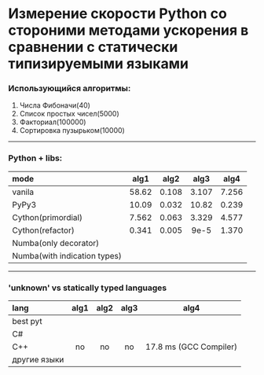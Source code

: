 # Измерение скорости Python со стороними методами ускорения в сравнении с статически типизируемыми языками

### Использующийся алгоритмы:
1. Числа Фибоначи(40)
2. Список простых чисел(5000)
3. Факториал(100000)
4. Сортировка пузырьком(10000)

-------------------------------------------

### **Python + libs:**

mode                         | alg1  | alg2  | alg3  | alg4
:----                        |:----: |:----: |:----: |:----:|
vanila                       | 58.62 | 0.108 | 3.107 | 7.256
PyPy3                        | 10.09 | 0.032 | 10.82 | 0.239
Cython(primordial)           | 7.562 | 0.063 | 3.329 | 4.577
Cython(refactor)             | 0.341 | 0.005 | 9e-5  | 1.370
Numba(only decorator)        |
Numba(with indication types) |

---------------------------------------------

### **'unknown' vs statically typed languages**

lang | alg1 | alg2 | alg3 | alg4
:----|:----:|:----:|:----:| :----:
best pyt|
C#|
C++| no |  no  | no |17.8 ms (GCC Compiler)
другие языки |

